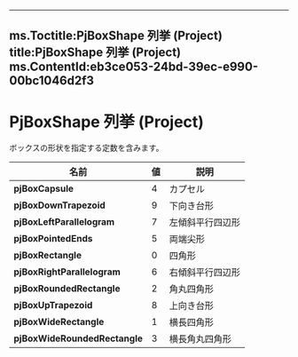 

---
ms.Toctitle:PjBoxShape 列挙 (Project)
title:PjBoxShape 列挙 (Project)
ms.ContentId:eb3ce053-24bd-39ec-e990-00bc1046d2f3
---
# PjBoxShape 列挙 (Project)




ボックスの形状を指定する定数を含みます。

|**名前**|**値**|**説明**|
|---|---|---|
|**pjBoxCapsule**|4|カプセル|
|**pjBoxDownTrapezoid**|9|下向き台形|
|**pjBoxLeftParallelogram**|7|左傾斜平行四辺形|
|**pjBoxPointedEnds**|5|両端尖形|
|**pjBoxRectangle**|0|四角形|
|**pjBoxRightParallelogram**|6|右傾斜平行四辺形|
|**pjBoxRoundedRectangle**|2|角丸四角形|
|**pjBoxUpTrapezoid**|8|上向き台形|
|**pjBoxWideRectangle**|1|横長四角形|
|**pjBoxWideRoundedRectangle**|3|横長角丸四角形|




